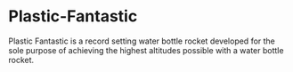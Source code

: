 # Plastic-Fantastic
Plastic Fantastic is a record setting water bottle rocket developed for the sole purpose of achieving the highest altitudes possible with a water bottle rocket. 

